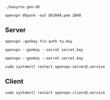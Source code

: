 

```shell
./easyrsa gen-dh

openvpn dhparm -out dh2048.pem 2048
```

## Server

```shell
openvpn -genkey tls-auth ta.key

openvpn --genkey --secret secret.key

openvpn --genkey --secret secret.key
```

```shell
sudo systemctl restart openvpn-server@.service
```

## Client

```shell
sudo systemctl restart openvpn-client@.service
```